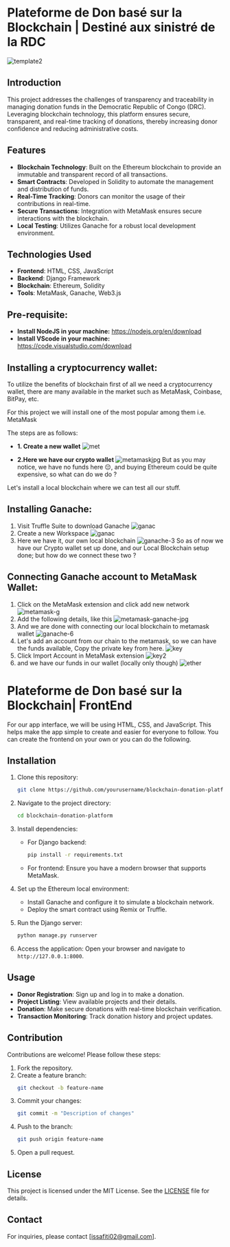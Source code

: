 # Plateforme de Don basé sur la Blockchain | Destiné aux sinistré de la RDC 
![template2](https://github.com/user-attachments/assets/9cf00cf3-c241-49b5-b0f3-555dad76464c)

## Introduction
This project addresses the challenges of transparency and traceability in managing donation funds in the Democratic Republic of Congo (DRC). Leveraging blockchain technology, this platform ensures secure, transparent, and real-time tracking of donations, thereby increasing donor confidence and reducing administrative costs.

## Features
- **Blockchain Technology**: Built on the Ethereum blockchain to provide an immutable and transparent record of all transactions.
- **Smart Contracts**: Developed in Solidity to automate the management and distribution of funds.
- **Real-Time Tracking**: Donors can monitor the usage of their contributions in real-time.
- **Secure Transactions**: Integration with MetaMask ensures secure interactions with the blockchain.
- **Local Testing**: Utilizes Ganache for a robust local development environment.

## Technologies Used
- **Frontend**: HTML, CSS, JavaScript
- **Backend**: Django Framework
- **Blockchain**: Ethereum, Solidity
- **Tools**: MetaMask, Ganache, Web3.js
## Pre-requisite:
- **Install NodeJS in your machine:** https://nodejs.org/en/download
- **Install VScode in your machine:** https://code.visualstudio.com/download

## Installing a cryptocurrency wallet:
To utilize the benefits of blockchain first of all we need a cryptocurrency wallet, there are many available in the market such as MetaMask, Coinbase, BitPay, etc.

For this project we will install one of the most popular among them i.e. MetaMask

The steps are as follows:

- **1. Create a new wallet**
  ![met](https://github.com/user-attachments/assets/7e176a40-b9c0-4d57-98a0-ba6c690eb1cd)

- **2.Here we have our crypto wallet**
  ![metamaskjpg](https://github.com/user-attachments/assets/e885edc0-bab5-4c4d-8f89-42bdcb1bad46)
But as you may notice, we have no funds here 😔, and buying Ethereum could be quite expensive, so what can do we do ?

Let's install a local blockchain where we can test all our stuff.

## Installing Ganache:
1. Visit Truffle Suite to download Ganache
   ![ganac](https://github.com/user-attachments/assets/d02243dd-4fbf-4b06-a478-86c37bbf89d8)
2. Create a new Workspace
   ![ganac](https://github.com/user-attachments/assets/efff03e7-eb32-4766-b87a-bcc070851d42)
3. Here we have it, our own local blockchain
   ![ganache-3](https://github.com/user-attachments/assets/3bd28bdd-d8d8-45e3-af8b-5fa4842c4f5d)
So as of now we have our Crypto wallet set up done, and our Local Blockchain setup done; but how do we connect these two ?

## Connecting Ganache account to MetaMask Wallet:
1. Click on the MetaMask extension and click add new network
   ![metamask-g](https://github.com/user-attachments/assets/2530c110-a4d8-4b84-899a-1ac0bdfd3a2f)
2. Add the following details, like this
   ![metamask-ganache-jpg](https://github.com/user-attachments/assets/2ac5053f-ab00-43b1-865b-50fbc8ec1aed)
3. And we are done with connecting our local blockchain to metamask wallet
   ![ganache-6](https://github.com/user-attachments/assets/486097b8-9167-40f8-a4b0-0ea86bb2f24b)
4. Let's add an account from our chain to the metamask, so we can have the funds available, Copy the private key from here.
   ![key](https://github.com/user-attachments/assets/8a1b3ba7-fea3-42e4-be8d-1ba7d6c5c97f)
5. Click Import Account in MetaMask extension
![key2](https://github.com/user-attachments/assets/7cbc88c8-95e4-43c3-9324-902d12870d48)
6. and we have our funds in our wallet (locally only though)
   ![ether](https://github.com/user-attachments/assets/8d8c2705-f165-4570-b701-502a84c3b818)

# Plateforme de Don basé sur la Blockchain| FrontEnd
For our app interface, we will be using HTML, CSS, and JavaScript. This helps make the app simple to create and easier for everyone to follow.
You can create the frontend on your own or you can do the following.

## Installation
1. Clone this repository:
   ```bash
   git clone https://github.com/yourusername/blockchain-donation-platform.git
   ```
2. Navigate to the project directory:
   ```bash
   cd blockchain-donation-platform
   ```
3. Install dependencies:
   - For Django backend:
     ```bash
     pip install -r requirements.txt
     ```
   - For frontend:
     Ensure you have a modern browser that supports MetaMask.

4. Set up the Ethereum local environment:
   - Install Ganache and configure it to simulate a blockchain network.
   - Deploy the smart contract using Remix or Truffle.

5. Run the Django server:
   ```bash
   python manage.py runserver
   ```
6. Access the application:
   Open your browser and navigate to `http://127.0.0.1:8000`.

## Usage
- **Donor Registration**: Sign up and log in to make a donation.
- **Project Listing**: View available projects and their details.
- **Donation**: Make secure donations with real-time blockchain verification.
- **Transaction Monitoring**: Track donation history and project updates.

## Contribution
Contributions are welcome! Please follow these steps:
1. Fork the repository.
2. Create a feature branch:
   ```bash
   git checkout -b feature-name
   ```
3. Commit your changes:
   ```bash
   git commit -m "Description of changes"
   ```
4. Push to the branch:
   ```bash
   git push origin feature-name
   ```
5. Open a pull request.

## License
This project is licensed under the MIT License. See the [LICENSE](LICENSE) file for details.

## Contact
For inquiries, please contact [issafiti02@gmail.com].




